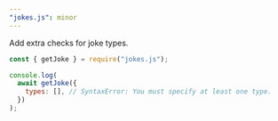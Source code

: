 ```yaml
---
"jokes.js": minor
---
```


Add extra checks for joke types.

```js
const { getJoke } = require("jokes.js");

console.log(
  await getJoke({
    types: [], // SyntaxError: You must specify at least one type.
  })
);
```
